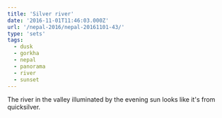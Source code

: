 ```yaml
---
title: 'Silver river'
date: '2016-11-01T11:46:03.000Z'
url: '/nepal-2016/nepal-20161101-43/'
type: 'sets'
tags:
  - dusk
  - gorkha
  - nepal
  - panorama
  - river
  - sunset
---
```


The river in the valley illuminated by the evening sun looks like it's from quicksilver.
